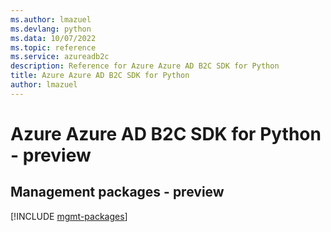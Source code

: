 ```yaml
---
ms.author: lmazuel
ms.devlang: python
ms.data: 10/07/2022
ms.topic: reference
ms.service: azureadb2c
description: Reference for Azure Azure AD B2C SDK for Python
title: Azure Azure AD B2C SDK for Python
author: lmazuel
---
```

# Azure Azure AD B2C SDK for Python - preview

## Management packages - preview
[!INCLUDE [mgmt-packages](azure-ad-b2c-mgmt-index.md)]
